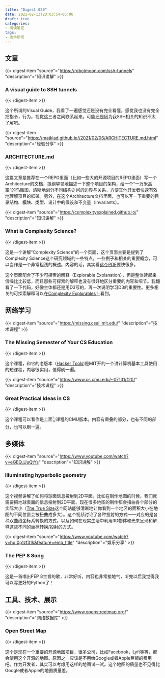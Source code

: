 ```yaml
---
title: "Digest 020"
date: 2021-02-13T23:03:54-05:00
draft: true
categories: 
- 阅读笔记
tags:
- 技术新闻
---
```


## 文章
{{< digest-item "source"="https://robotmoon.com/ssh-tunnels" "description"="知识讲解" >}}
### A visual guide to SSH tunnels
{{< /digest-item >}}

这个所谓的Visual Guide，我看了一遍感觉还是没有完全看懂。感觉我也没有完全把指令，行为，视觉这三者之间联系起来。可能还是因为我SSH相关的知识不太了解吧。

{{< digest-item "source"="https://matklad.github.io//2021/02/06/ARCHITECTURE.md.html" "description"="经验分享" >}}
### ARCHITECTURE.md
{{< /digest-item >}}

这篇文章是推荐在一个REPO里面（比如一些大的开源项目的REPO里面）写一个Architecture的文档，提纲挈领地描述一下整个项目的架构，给一个“一万米高空”的鸟瞰图，清晰地划分不同结构之间的边界与关系，方便其他开发者快速有效地理解项目的框架。另外，在这个Architecture文档里面，也可以写一下重要的目录结构、模块、类型、设计中的假设和不变量（invariants）。

{{< digest-item "source"="https://complexityexplained.github.io/" "description"="知识讲解" >}}
### What is Complexity Science?
{{< /digest-item >}}


这是一个讲解“Complexity Science”的一个页面，这个页面主要是提到了Complexity Science这个研究领域的一些特点，一些例子和相关的重要概念，可以当作是一个非常粗浅的概述。内容的话，其实看[这个PDF](https://complexityexplained.github.io/ComplexityExplained.pdf)要快很多。

这个页面配合了不少可探索的解释（Explorable Explanation），但是整体读起来信噪比比较低，而且那些可探索的解释也没有很好地区分重要的内容和细节。我翻看了一下代码，好像主体都还是用D3写的，再一次说明学习D3的重要性。更多相关的可探索解释可以在[Complexity Explorables](http://www.complexity-explorables.org/)上看到。

## 网络学习

{{< digest-item "source"="https://missing.csail.mit.edu/" "description"="技术课程" >}}
### The Missing Semester of Your CS Education
{{< /digest-item >}}

这个课程，和它的老版本（[Hacker Tools](https://hacker-tools.github.io/lectures/))是MIT开的一个讲计算机基本工具使用的短课程，内容很实用，值得刷一遍。

{{< digest-item "source"="https://www.cs.cmu.edu/~07131/f20/" "description"="技术课程" >}}
### Great Practical Ideas in CS
{{< /digest-item >}}

这个课程可以看作是上面👆课程的CMU版本。内容有重叠的部分，也有不同的部分，也可以刷一遍。

## 多媒体

{{< digest-item "source"="https://www.youtube.com/watch?v=eGEQ_UuQtYs" "description"="知识讲解" >}}
### Illuminating hyperbolic geometry
{{< /digest-item >}}

这个视频讲解了如何将球面信息投射到2D平面。比如在制作地图的时候，我们就需要把地球表面的信息投射到2D平面。现在很多地图的制作都会扭曲各个部分的实际大小（[The True Size](https://thetruesize.com/)这个网站能够清晰地让你看到一个地区的面积大小在地图的不同位置会被扭曲成多大）。这个视频讨论了各种投射的方式——对应的是各种双曲线坐标系转换的方式，以及如何在现实生活中利用3D物体和光来呈现和解释这些不同的坐标转换/投射的方式。

{{< digest-item "source"="https://www.youtube.com/watch?v=hgI0p1zf31k&feature=emb_title" "description"="娱乐分享" >}}

### The PEP 8 Song
{{< /digest-item >}}

这是一首唱出PEP 8主旨的歌，非常好听，内容也非常接地气，听完以后我觉得我可以写更好的Python了！

## 工具、技术、展示

{{< digest-item "source"="https://www.openstreetmap.org/" "description"="网络数据库" >}}
### Open Street Map
{{< /digest-item >}}

这个是现在一个重要的开源地图项目，很多公司，比如Facebook，Lyft等等，都会使用这个开源的地图。原因之一应该是不用给Google或者Apple巨额的费用吧。作为开发者，其实可以考虑用这样的地图试一试。这个地图的质量也不见得比Google或者Apple的地图质量差。
